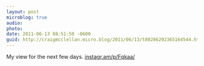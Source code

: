 ```yaml
---
layout: post
microblog: true
audio: 
photo: 
date: 2011-06-13 08:51:58 -0600
guid: http://craigmcclellan.micro.blog/2011/06/13/t80286292365164544.html
---
```

My view for the next few days.  [instagr.am/p/Fqkaa/](http://instagr.am/p/Fqkaa/)
